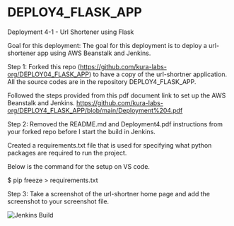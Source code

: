 # DEPLOY4_FLASK_APP

Deployment 4-1 - Url Shortener using Flask

Goal for this deployment: 
The goal for this deployment is to deploy a url-shortener app using AWS Beanstalk and Jenkins. 

Step 1: Forked this repo (https://github.com/kura-labs-org/DEPLOY04_FLASK_APP) to have a
copy of the url-shortner application.
All the source codes are in the repository DEPLOY4_FLASK_APP.

Followed the steps provided from this pdf document link to set up the AWS Beanstalk	and Jenkins. 
https://github.com/kura-labs-org/DEPLOY4_FLASK_APP/blob/main/Deployment%204.pdf


Step 2: Removed the README.md and Deployment4.pdf instructions from your forked repo
before I start the build in Jenkins.

Created a  requirements.txt file that is used for specifying what python packages are required to run the project. 

Below is the command for the setup on VS code.

$ pip freeze > requirements.txt

Step 3: Take a screenshot of the url-shortner home page and add the screenshot to your
screenshot file. 

![Jenkins Build](/Deploy4-15.png)

